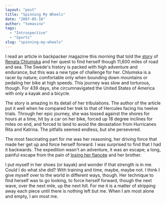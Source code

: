 ```yaml
---
layout: "post"
title: "Spinning My Wheels"
date: "2007-05-18"
author: "tomasino"
tags:
  - "Introspective"
  - "Sports"
slug: "spinning-my-wheels"
---
```


I read an article in backpacker magazine this morning that told the
[story][] of [Renata Chlumska][] and her quest to find herself though
11,600 miles of road and sea. The Swede's history is packed with high
adventure and endurance, but this was a new type of challenge for her.
Chlumska is a racer by nature; comfortable only when bounding down
mountains or pedaling her bike at high speeds. This journey was slow and
torturous, though. For 439 days, she circumnavigated the United States
of America with only a kayak and a bicycle.

The story is amazing in its detail of her tribulations. The author of
the article put it well when he compared her trek to that of Hercules
facing his twelve trials. Through her epic journey, she was tossed
against the shores for hours at a time, hit by a car on her bike, forced
up 18 degree inclines for miles on end, and forced to land to avoid the
devastation from Hurricanes Rita and Katrina. The pitfalls seemed
endless, but she persevered.

The most fascinating part for me was her reasoning, her driving force
that made her get up and force herself forward. I was surprised to find
that I had it backwards. The expedition wasn't an adventure, it was an
escape; a long, painful escape from the pain of [losing her fiancée][]
and her brother.

I put myself in her shoes (or kayak) and wonder if that strength is in
me. Could I do what she did? With training and time, maybe, maybe not. I
think I give myself over to the world in different ways, though. Her
technique to find herself was to go looking, to force herself forward,
though the next wave, over the next mile, up the next hill. For me it is
a matter of stripping away each piece until there is nothing left but
me. When I am most alone and empty, I am most me.

  [story]: //seattlepi.nwsource.com/local/285337_kayak_16.html?source=mypi
  [Renata Chlumska]: //en.wikipedia.org/wiki/Renata_Chlumska
  [losing her fiancée]: //www.k2news.com/kropp.htm
